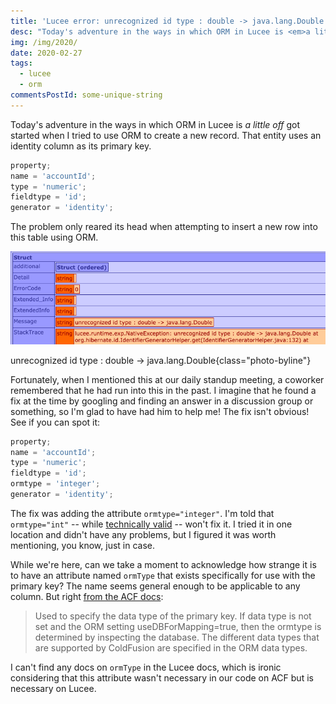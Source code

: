 ```yaml
---
title: 'Lucee error: unrecognized id type : double -> java.lang.Double'
desc: "Today's adventure in the ways in which ORM in Lucee is <em>a little off</em> got started when I tried to use ORM to create a new record."
img: /img/2020/
date: 2020-02-27
tags:
  - lucee
  - orm
commentsPostId: some-unique-string
---
```


Today's adventure in the ways in which ORM in Lucee is _a little off_ got started when I tried to use ORM to create a new record. That entity uses an identity column as its primary key.

```js
property;
name = 'accountId';
type = 'numeric';
fieldtype = 'id';
generator = 'identity';
```

The problem only reared its head when attempting to insert a new row into this table using ORM.

![Screen shot of error message, "unrecognized id type : double -> java.lang.Double"](/img/2020/lucee-identity-col-error.png)

unrecognized id type : double -> java.lang.Double{class="photo-byline"}

Fortunately, when I mentioned this at our daily standup meeting, a coworker remembered that he had run into this in the past. I imagine that he found a fix at the time by googling and finding an answer in a discussion group or something, so I'm glad to have had him to help me! The fix isn't obvious! See if you can spot it:

```js
property;
name = 'accountId';
type = 'numeric';
fieldtype = 'id';
ormtype = 'integer';
generator = 'identity';
```

The fix was adding the attribute `ormtype="integer"`. I'm told that `ormtype="int"` -- while [technically valid](https://cfdocs.org/cfproperty) -- won't fix it. I tried it in one location and didn't have any problems, but I figured it was worth mentioning, you know, just in case.

While we're here, can we take a moment to acknowledge how strange it is to have an attribute named `ormType` that exists specifically for use with the primary key? The name seems general enough to be applicable to any column. But right [from the ACF docs](https://helpx.adobe.com/coldfusion/developing-applications/coldfusion-orm/define-orm-mapping/map-the-properties.html):

> Used to specify the data type of the primary key. If data type is not set and the ORM setting useDBForMapping=true, then the ormtype is determined by inspecting the database. The different data types that are supported by ColdFusion are specified in the ORM data types.

I can't find any docs on `ormType` in the Lucee docs, which is ironic considering that this attribute wasn't necessary in our code on ACF but is necessary on Lucee.
